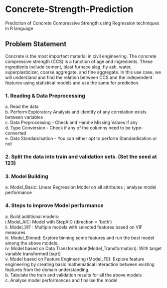 # Concrete-Strength-Prediction
Prediction of Concrete Compressive Strength using Regression techniques in R language

## Problem Statement
Concrete is the most important material in civil engineering. The concrete 
compressive strength (CCS) is a function of age and ingredients. These ingredients include cement, blast furnace slag, fly ash, water, superplasticizer, 
coarse aggregate, and fine aggregate. In this use case, we will understand and 
find the relation between CCS and the independent features using statistical 
models and use the same for prediction. 

### 1. Reading & Data Preprocessing </br>
 a. Read the data </br>
 b. Perform Exploratory Analysis and identify of any correlation exists between variables </br>
 c. Data Preprocessing - Check and Handle Missing Values if any </br>
 d. Type Conversion - Check if any of the columns need to be type-converted </br>
 e. Data Standardisation - You can either opt to perform Standardisation or not </br>
### 2. Split the data into train and validation sets. (Set the seed at 123) </br>
### 3. Model Building </br>
 a. Model_Basic: Linear Regression Model on all attributes ; analyse model performance </br>
### 4. Steps to improve Model performance </br>
 a. Build additional models: </br>
  i.Model_AIC: Model with StepAIC (direction = ‘both’) </br>
  ii. Model_VIF : Multiple models with selected features based on VIF measures </br>
  iii. Model_Binned: Explore binning some features and run the best model among the above models. </br>
  iv. Model based on Data Transformation(Model_Transformation): With target variable transformed [sqrt] </br>
  v. Model based on Feature Engineering (Model_FE): Explore feature engineering by creating basic mathematical interaction between existing features from the domain understanding.</br> 
 b. Tabulate the train and validation results for all the above models </br>
 c. Analyse model performances and finalise the model </br>
 
